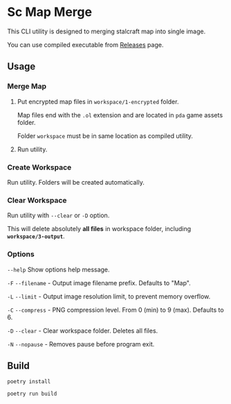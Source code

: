 # Sc Map Merge

This CLI utility is designed to merging stalcraft map into single image.

You can use compiled executable from [Releases](https://github.com/onejeuu/sc-mapmerge/releases/) page.

## Usage

### Merge Map

1. Put encrypted map files in `workspace/1-encrypted` folder.

    Map files end with the `.ol` extension and are located in `pda` game assets folder.

    Folder `workspace` must be in same location as compiled utility.

2. Run utility.

### Create Workspace

Run utility. Folders will be created automatically.

### Clear Workspace

Run utility with `--clear` or `-D` option.

This will delete absolutely **all files** in workspace folder, including **`workspace/3-output`**.

### Options

`--help` Show options help message.

`-F` `--filename` - Output image filename prefix. Defaults to "Map".

`-L` `--limit` - Output image resolution limit, to prevent memory overflow.

`-C` `--compress` - PNG compression level. From 0 (min) to 9 (max). Defaults to 6.

`-D` `--clear` - Clear workspace folder. Deletes all files.

`-N` `--nopause` - Removes pause before program exit.


## Build
```console
poetry install
```

```console
poetry run build
```
